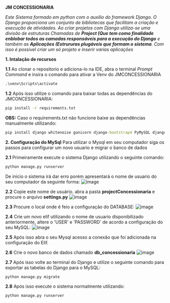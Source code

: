 **JM CONCESSIONARIA**

*Este Sistema formado em python com o auxilio do framework Django.  O Django proporciona um conjunto de bibliotecas que facilitam a criação e execução de atividades.*
*Ao criar projetos com Django utiliza-se uma divisão de estruturas Chamadas de **Project (Que tem como finalidade enblobar todos as camadas responsáveis para a execução do Django**
e também as **Aplicações (Estrururas plugáveis que formam o sistema**. Com isso é possivel criar um só projeto e inserir varias aplicações*

**1. Intalação de recursos**

**1.1** Ao clonar o repositorio e adiciona-lo na IDE, abra o terminal *Prompt Command* e insira o comando para ativar a Venv do JMCONCESSIONARIA
```cmd
.\venv\Scripts\activate
```
**1.2** Após isso utilize o comando para baixar todas as dependências do JMCONCESSIONARIA:
```cmd
pip install -r requirements.txt
```
**OBS:** Caso o requirements.txt não funcione baixe as dependências manualmente utilizando: 
```cmd
pip install django whitenoise gunicorn django-bootstrap4 PyMySQL django-stdimage MySQL
```
**2. Configuração do MySql** Para utilizar o Mysql em seu computador siga os passos para configurar um novo usuario e migrar o banco de dados

**2.1** Primeiramente execute o sistema Django utilizando o seguinte comando:  

```python
python manage.py runserver
```
De inicio o sistema irá dar erro porém apresentará o nome de usuario do seu computador da seguinte forma: 
![image](https://github.com/ingredconceicao/jmconcessionaria/assets/111439073/35fd265a-742d-4685-a87f-ceca1b6e0073)

**2.2** Copie este nome de usuário. abra a pasta **projectConcessionaria** e procure o arquivo **settings.py**
![image](https://github.com/ingredconceicao/jmconcessionaria/assets/111439073/90ebb7d2-66bb-491b-a9b7-eb5fd6b5942e)

**2.3** Procure o local onde é feio  a configuração do DATABASE:
![image](https://github.com/ingredconceicao/jmconcessionaria/assets/111439073/2b46b96f-1375-47aa-9690-f19382caf968)

**2.4** Crie um novo elif utilizando o nome de usuario disponibilizado anteriormente, altere o 'USER' e 'PASSWORD' de acordo a configuração do 
seu MySQL:
![image](https://github.com/ingredconceicao/jmconcessionaria/assets/111439073/0c9fa691-c4d3-41bb-a8a5-3d142fa61f1d)  

**2.5** Após isso abra o seu Mysql acesso a conexão que foi adicionada na configuração do Elif.

**2.6** Crie o novo banco de dados chamado **db_concessionaria**
![image](https://github.com/ingredconceicao/jmconcessionaria/assets/111439073/afb4130e-11bb-47b3-b472-42aa3adb78fd)


**2.7** Após isso volte ao  terminal do Django e utilize o seguinte comando para exportar as tabelas do Django para o MySQL:
```python
python manage.py migrate
```

**2.8** Após isso execute o sistema normalmente utilizando: 
```python
python manage.py runserver
```





      
      
      
